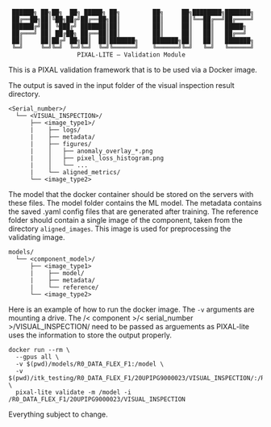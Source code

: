  ```
  ██████╗ ██╗██╗  ██╗ █████╗ ██╗         ██╗     ██╗████████╗███████╗
  ██╔══██╗██║╚██╗██╔╝██╔══██╗██║         ██║     ██║╚══██╔══╝██╔════╝
  ██████╔╝██║ ╚███╔╝ ███████║██║         ██║     ██║   ██║   █████╗
  ██╔═══╝ ██║ ██╔██╗ ██╔══██║██║         ██║     ██║   ██║   ██╔══╝  
  ██║     ██║██╔╝ ██╗██║  ██║███████╗    ███████╗██║   ██║   ███████╗
  ╚═╝     ╚═╝╚═╝  ╚═╝╚═╝  ╚═╝╚══════╝    ╚══════╝╚═╝   ╚═╝   ╚══════╝
                    PIXAL-LITE – Validation Module
```

This is a PIXAL validation framework that is to be used via a Docker image. 

The output is saved in the input folder of the visual inspection result directory.

```
<Serial_number>/
  └── <VISUAL_INSPECTION>/
      ├── <image_type1>/
      |    ├── logs/
      |    ├── metadata/
      |    ├── figures/
      |    │   ├── anomaly_overlay_*.png
      |    │   ├── pixel_loss_histogram.png
      |    │   └── ...
      |    └── aligned_metrics/
      └── <image_type2>
```


The model that the docker container should be stored on the servers with these files. The model folder contains the ML model. The metadata contains the saved .yaml config files that are generated after training. The reference folder should contain a single image of the component, taken from the directory `aligned_images`. This image is used for preprocessing the validating image. 
```
models/
  └── <component_model>/
      ├── <image_type1>
      |    ├── model/
      |    ├── metadata/
      |    └── reference/
      └── <image_type2>
```   

Here is an example of how to run the docker image. The `-v` arguments are mounting a drive. The /< component >/< serial_number >/VISUAL_INSPECTION/ need to be passed as arguements as PIXAL-lite uses the information to store the output properly. 
```
docker run --rm \
  --gpus all \
  -v $(pwd)/models/R0_DATA_FLEX_F1:/model \
  -v $(pwd)/itk_testing/R0_DATA_FLEX_F1/20UPIPG9000023/VISUAL_INSPECTION/:/R0_DATA_FLEX_F1/20UPIPG9000023/VISUAL_INSPECTION \
  pixal-lite validate -m /model -i /R0_DATA_FLEX_F1/20UPIPG9000023/VISUAL_INSPECTION 
```

Everything subject to change.